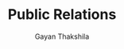 ---
is_programmatic_layout_5: true
draft: false
title: Public Relations
snippet: Public Relations
image:
  src: /images/pseo/best-work-management-tools-for-public-relations.jpg
  alt: public relations, task management, resource management, productivity
publishDate: 2024-12-14
category: ""
author: Gayan Thakshila
tags:
  - publicrelations
  - Tips
  - Open-Source
  - Team
content_01: |
    The Public Relations industry is dynamic and ever-evolving, requiring professionals to manage diverse client needs, media relations, and crisis communications simultaneously. Effective task management tools are vital for success, as they help streamline workflows, enhance collaboration, and ensure timely delivery of campaigns, ultimately safeguarding a brand's reputation.,
content_02: |
    PR professionals use Worklenz to manage campaigns, track deadlines, and enhance collaboration with clients and media outlets.
description: Discover the best work management tools for public relations including WorkLenz, designed for your specific needs.
related: [best-work-management-tools-for-advertising, best-work-management-tools-for-digital-marketing, best-work-management-tools-for-social-media-management, best-work-management-tools-for-brand-management]
---